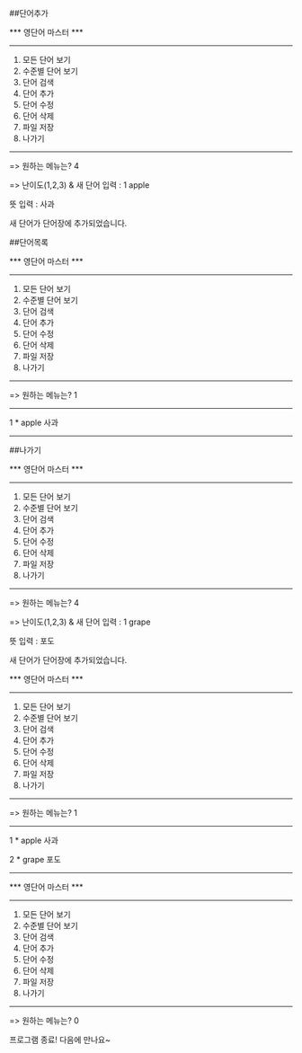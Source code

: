 ##단어추가

*** 영단어 마스터 ***

************************
1. 모든 단어 보기
2. 수준별 단어 보기
3. 단어 검색
4. 단어 추가
5. 단어 수정
6. 단어 삭제
7. 파일 저장
0. 나가기
************************
=> 원하는 메뉴는? 4

=> 난이도(1,2,3) & 새 단어 입력 : 1 apple

뜻 입력 : 사과

새 단어가 단어장에 추가되었습니다.

##단어목록

*** 영단어 마스터 ***

************************
1. 모든 단어 보기
2. 수준별 단어 보기
3. 단어 검색
4. 단어 추가
5. 단어 수정
6. 단어 삭제
7. 파일 저장
0. 나가기
************************

=> 원하는 메뉴는? 1

-----------------------------

1 *            apple   사과

-----------------------------

##나가기

*** 영단어 마스터 ***

************************
1. 모든 단어 보기
2. 수준별 단어 보기
3. 단어 검색
4. 단어 추가
5. 단어 수정
6. 단어 삭제
7. 파일 저장
0. 나가기
************************

=> 원하는 메뉴는? 4

=> 난이도(1,2,3) & 새 단어 입력 : 1 grape

뜻 입력 : 포도

새 단어가 단어장에 추가되었습니다.

*** 영단어 마스터 ***

************************
1. 모든 단어 보기
2. 수준별 단어 보기
3. 단어 검색
4. 단어 추가
5. 단어 수정
6. 단어 삭제
7. 파일 저장
0. 나가기
************************

=> 원하는 메뉴는? 1

-----------------------------

1 *            apple   사과

2 *            grape   포도

-----------------------------

*** 영단어 마스터 ***

************************
1. 모든 단어 보기
2. 수준별 단어 보기
3. 단어 검색
4. 단어 추가
5. 단어 수정
6. 단어 삭제
7. 파일 저장
0. 나가기
************************
=> 원하는 메뉴는? 0

프로그램 종료! 다음에 만나요~

